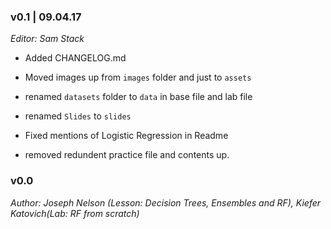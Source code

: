 ### v0.1 | 09.04.17

_Editor: Sam Stack_

- Added CHANGELOG.md 

- Moved images up from `images` folder and just to `assets`

- renamed `datasets` folder to `data` in base file and lab file

- renamed `Slides` to `slides`

- Fixed mentions of Logistic Regression in Readme

- removed redundent practice file and contents up.  

### v0.0

_Author: Joseph Nelson (Lesson: Decision Trees, Ensembles and RF), Kiefer Katovich(Lab: RF from scratch)_
